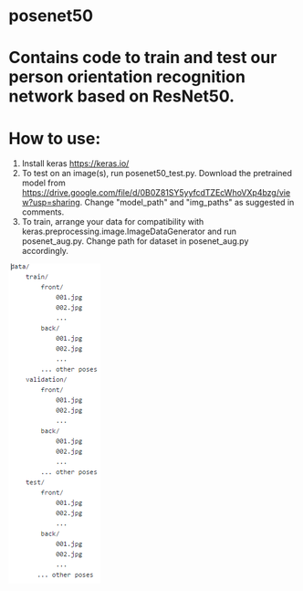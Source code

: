 # posenet50
Contains code to train and test our person orientation recognition network based on ResNet50.
==============================================
How to use:
==============================================
1. Install keras https://keras.io/
2. To test on an image(s), run posenet50_test.py. Download the pretrained model from https://drive.google.com/file/d/0B0Z81SY5yyfcdTZEcWhoVXp4bzg/view?usp=sharing. Change "model_path" and "img_paths" as suggested in comments.
3. To train, arrange your data for compatibility with keras.preprocessing.image.ImageDataGenerator and run posenet_aug.py. Change path for dataset in posenet_aug.py accordingly.

![Alt text](Capture.PNG?raw=true "Dataset arrangement")
